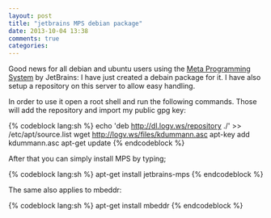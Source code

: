 ```yaml
---
layout: post
title: "jetbrains MPS debian package"
date: 2013-10-04 13:38
comments: true
categories: 
---
```

Good news for all debian and ubuntu users using the [Meta Programming System](http://www.jetbrains.com/mps/) by JetBrains: I have just created a debain package for it. I have also setup a repository on this server to allow easy handling. 

In order to use it open a root shell and run the following commands. Those will add the repository and import my public gpg key:

{% codeblock lang:sh %}
echo 'deb http://dl.logv.ws/repository ./' >> /etc/apt/source.list
wget http://logv.ws/files/kdummann.asc
apt-key add kdummann.asc
apt-get update
{% endcodeblock %}

After that you can simply install MPS by typing;

{% codeblock lang:sh %}
apt-get install jetbrains-mps
{% endcodeblock %}

The same also applies to mbeddr:

{% codeblock lang:sh %}
apt-get install mbeddr
{% endcodeblock %}